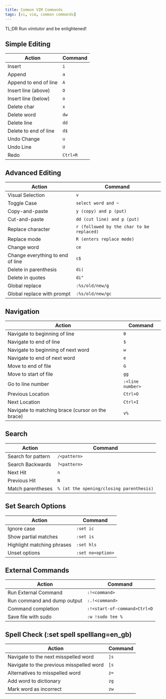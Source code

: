 ```yaml
---
title: Common VIM Commands
tags: [vi, vim, common commands]
---
```

TL;DR Run _vimtutor_ and be enlightened!

## Simple Editing

| **Action** | **Command** |
| ------- | -------- |
| Insert | `i` |
| Append | `a` |
| Append to end of line | `A` |
| Insert line (above) | `O` |
| Insert line (below) | `o` |
| Delete char | `x` |
| Delete word | `dw` |
| Delete line | `dd` |
| Delete to end of line | `d$` |
| Undo Change | `u` |
| Undo Line | `U` |
| Redo | `Ctrl+R` |

## Advanced Editing

| **Action** | **Command** |
| ------- | -------- |
| Visual Selection | `v` |
| Toggle Case | `select word and ~` |
| Copy-and-paste | `y (copy) and p (put)` |
| Cut-and-paste | `dd (cut line) and p (put)` |
| Replace character | `r (followed by the char to be replaced)` |
| Replace mode | `R (enters replace mode)` |
| Change word | `ce` |
| Change everything to end of line | `c$` |
| Delete in parenthesis | `di(` |
| Delete in quotes | `di"` |
| Global replace | `:%s/old/new/g` |
| Global replace with prompt | `:%s/old/new/gc` |

## Navigation

| **Action** | **Command** |
| ------- | -------- |
| Navigate to beginning of line | `0` |
| Navigate to end of line | `$` |
| Navigate to beginning of next word | `w` |
| Navigate to end of next word | `e` |
| Move to end of file | `G` |
| Move to start of file | `gg` |
| Go to line number | `:<line number>` |
| Previous Location | `Ctrl+O` |
| Next Location | `Ctrl+I` |
| Navigate to matching brace (cursor on the brace) | `v%` |

## Search

| **Action** | **Command** |
| ------- | -------- |
| Search for pattern | `/<pattern>` |
| Search Backwards | `?<pattern>` |
| Next Hit | `n` |
| Previous Hit | `N` |
| Match parentheses | `% (at the opening/closing parenthesis)` |

## Set Search Options

| **Action** | **Command** |
| ------- | -------- |
| Ignore case | `:set ic` |
| Show partial matches | `:set is` |
| Highlight matching phrases | `:set hls` |
| Unset options | `:set no<option>` |

## External Commands

| **Action** | **Command** |
| ------- | -------- |
| Run External Command | `:!<command>` |
| Run command and dump output | `:.!<command>` |
| Command completion | `:!<start-of-command>Ctrl+D` |
| Save file with sudo | `:w !sudo tee %` |

## Spell Check (:set spell spelllang=en_gb)

| **Action** | **Command** |
| ------- | -------- |
| Navigate to the next misspelled word | `]s` |
| Navigate to the previous misspelled word | `[s` |
| Alternatives to misspelled word | `z=` |
| Add word to dictionary | `zg` |
| Mark word as incorrect | `zw` |

